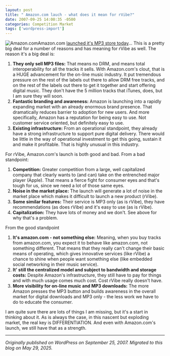 ```yaml
---
layout: post
title: " Amazon.com lauch - what does it mean for rVibe?"
date: 2007-09-25 14:00:35 -0500
categories: Competition Market
tags: ['wordpress-import']
---
```


![Amazon.com](http://meansofproduction.wordpress.com/wp-content/uploads/2007/09/images.thumbnail.jpg)Amazon.com [launched it's MP3 store today](http://www.amazon.com/gp/blog/post/PLNK1GR94T4PJ38D6/104-8606382-7463951?pf_rd_m=ATVPDKIKX0DER&pf_rd_s=center-7&pf_rd_r=1B1485KJ1WHJWC29VYD4&pf_rd_t=101&pf_rd_p=249703901&pf_rd_i=5174)... This is a pretty big deal for a number of reasons and has meaning for rVibe as well. The reason it's a big deal is: 

  1. **They only sell MP3 files:** That means no DRM, and means total interoperability for all the tracks it sells. With Amazon.com's clout, that is a HUGE advancement for the on-line music industry. It put tremendous pressure on the rest of the labels out there to allow DRM free tracks, and on the rest of the labels out there to get it together and start offering digital music. They don't have the 5 million tracks that iTunes, does, but I am sure they will soon.
  2. **Fantastic branding and awareness:** Amazon is launching into a rapidly expanding market with an already enormous brand presence. That dramatically reduces barrier to adoption for new users. And more specifically, Amazon has a reputation for being easy to use. Not customer service oriented, but definitely easy to use.
  3. **Existing infrastructure:** From an operational standpoint, they already have a strong infrastructure to support pure digital delivery. There would be little in the way of operational investment to get this going, sustain it and make it profitable. That is highly unusual in this industry.

For rVibe, Amazon.com's launch is both good and bad. From a bad standpoint: 
  1. **Competition:** Greater competition from a large, well capitalized company that clearly wants to (and can) take on the entrenched major player (Apple). That means a fierce fight for consumer eyes and that's tough for us, since we need a lot of those same eyes. 
  2. **Noise in the market place:** The launch will generate a lot of noise in the market place which makes it difficult to launch a new product (rVibe).
  3. **Some similar features:** Their service is MP3 only (as is rVibe), they have recommendations (as does rVibe) and it's easy to use (as is rVibe).
  4. **Capitalization:** They have lots of money and we don't. See above for why that's a problem.

From the good standpoint 
  1. **It's amazon.com - not something else:** Meaning, when you buy tracks from amazon.com, you expect it to behave like amazon.com, not something different. That means that they really can't change their basic means of operating, which gives innovative services (like rVibe) a chance to shine when people want something else (like embedded social networking in their music service).
  2. **It' still the centralized model and subject to bandwidth and storage costs:** Despite Amazon's infrastructure, they still have to pay for things and with much usage comes much cost. Cost rVibe really doesn't have.
  3. **More visibility for on-line music and MP3 downloads:** The more Amazon presses the MP3 button and builds awareness in the overall market for digital downloads and MP3 only - the less work we have to do to educate the consumer.

I am quite sure there are lots of things I am missing, but it's a start in thinking about it. As is always the case, in this nascent but exploding market, the real key is DIFFERENTIATION. And even with Amazon.com's launch, we still have that as a strength.

---

*Originally published on WordPress on September 25, 2007. Migrated to this blog on May 29, 2025.*
